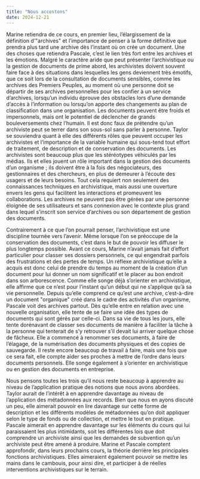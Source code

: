 ```yaml
---
title: "Nous accostons"
date: 2024-12-21
---
```

Marine retiendra de ce cours, en premier lieu, l’élargissement de la définition d’"archives" et l’importance de penser à la forme définitive que prendra plus tard une archive dès l’instant où on crée un document. Une des choses que retiendra Pascale, c’est le lien très fort entre les archives et les émotions. Malgré le caractère aride que peut présenter l’archivistique ou la gestion de documents de prime abord, les archivistes doivent souvent faire face à des situations dans lesquelles les gens deviennent très émotifs, que ce soit lors de la consultation de documents sensibles, comme les archives des Premiers Peuples, au moment où une personne doit se départir de ses archives personnelles pour les confier à un service d’archives, lorsqu’un individu éprouve des obstacles lors d’une demande d’accès à l’information ou lorsqu’on apporte des changements au plan de classification dans une organisation. Les documents peuvent être froids et impersonnels, mais ont le potentiel de déclencher de grands bouleversements chez l’humain. Il est donc faux de prétendre qu’un archiviste peut se terrer dans son sous-sol sans parler à personne. Taylor se souviendra quant à elle des différents rôles que peuvent occuper les archivistes et l‘importance de la variable humaine qui sous-tend tout effort de traitement, de description et de conservation des documents. Les archivistes sont beaucoup plus que les stéréotypes véhiculés par les médias. Ils et elles jouent un rôle important dans la gestion des documents d’un organisme ; ils doivent être à la fois des négociateurs, des gestionnaires et des chercheurs, en plus de demeurer à l’écoute des usagers et de leurs besoins. Tout cela requiert non seulement des connaissances techniques en archivistique, mais aussi une ouverture envers les gens qui facilitent les interactions et promeuvent les collaborations. Les archives ne peuvent pas être gérées par une personne éloignée de ses utilisateurs et sans connexion avec le contexte plus grand dans lequel s’inscrit son service d’archives ou son département de gestion des documents.

Contrairement à ce que l’on pourrait penser, l’archivistique est une discipline tournée vers l’avenir. Même lorsque l’on se préoccupe de la conservation des documents, c’est dans le but de pouvoir les diffuser le plus longtemps possible. Avant ce cours, Marine n’avait jamais fait d’effort particulier pour classer ses dossiers personnels, ce qui engendrait parfois des frustrations et des pertes de temps. Un réflexe archivistique qu’elle a acquis est donc celui de prendre du temps au moment de la création d’un document pour lui donner un nom significatif et le placer au bon endroit dans son arborescence. Comme elle songe déjà s’orienter en archivistique, elle affirme que ce n’est pour l’instant qu’un début qui ne s’applique qu’à sa vie personnelle. Depuis qu’elle comprend ce qu’est une archive, c’est-à-dire un document "organique" créé dans le cadre des activités d’un organisme, Pascale voit des archives partout. Dès qu’elle entre en relation avec une nouvelle organisation, elle tente de se faire une idée des types de documents qui sont gérés par celle-ci. Dans sa vie de tous les jours, elle tente dorénavant de classer ses documents de manière à faciliter la tâche à la personne qui tenterait de s’y retrouver s’il devait lui arriver quelque chose de fâcheux. Elle a commencé à renommer ses documents, à faire de l’élagage, de la numérisation des documents physiques et des copies de sauvegarde. Il reste encore beaucoup de travail à faire, mais une fois que ce sera fait, elle compte aider ses proches à mettre de l’ordre dans leurs documents personnels. Elle songe également à s’orienter en archivistique ou en gestion des documents en entreprise.

Nous pensons toutes les trois qu’il nous reste beaucoup à apprendre au niveau de l’application pratique des notions que nous avons abordées. Taylor aurait de l’intérêt à en apprendre davantage au niveau de l’application des métadonnées aux records. Bien que nous en ayons discuté un peu, elle aimerait pouvoir en lire davantage sur cette forme de description et les différents modèles de métadonnées qu’on doit appliquer selon le type de fonds ou de collection, et mettre le tout en pratique. Pascale aimerait en apprendre davantage sur les éléments du cours qui lui paraissaient les plus intimidants, soit les différentes lois que doit comprendre un archiviste ainsi que les demandes de subvention qu’un archiviste peut être amené à produire. Marine et Pascale comptent approfondir, dans leurs prochains cours, la théorie derrière les principales fonctions archivistiques. Elles aimeraient également pouvoir se mettre les mains dans le cambouis, pour ainsi dire, et participer à de réelles interventions archivistiques sur le terrain.

